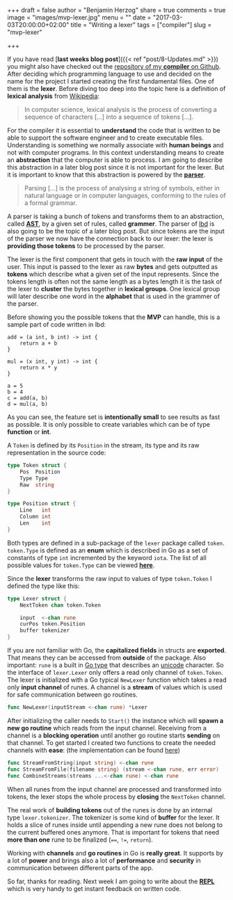 +++
draft = false
author = "Benjamin Herzog"
share = true
comments = true
image = "images/mvp-lexer.jpg"
menu = ""
date = "2017-03-03T20:00:00+02:00"
title = "Writing a lexer"
tags = ["compiler"]
slug = "mvp-lexer"

+++

If you have read [**last weeks blog post**]({{< ref "post/8-Updates.md" >}}) you might also have checked out the [repository of my **compiler** on Github](https://github.com/BenchR267/lbd). After deciding which programming language to use and decided on the name for the project I started creating the first fundamental files. One of them is the **lexer**. Before diving too deep into the topic here is a definition of **lexical analysis** from [Wikipedia](https://en.wikipedia.org/wiki/Lexical_analysis):

> In computer science, lexical analysis is the process of converting a sequence of characters […] into a sequence of tokens […].

For the compiler it is essential to **understand** the code that is written to be able to support the software engineer and to create executable files. Understanding is something we normally associate with **human beings** and not with computer programs. In this context understanding means to create an **abstraction** that the computer is able to process. I am going to describe this abstraction in a later blog post since it is not important for the lexer. But it is important to know that this abstraction is powered by the [**parser**](https://en.wikipedia.org/wiki/Parsing).

> Parsing […] is the process of analysing a string of symbols, either in natural language or in computer languages, conforming to the rules of a formal grammar.

A parser is taking a bunch of tokens and transforms them to an abstraction, called [**AST**](https://en.wikipedia.org/wiki/Abstract_syntax_tree), by a given set of rules, called **grammer**. The parser of [lbd](https://github.com/BenchR267/lbd) is also going to be the topic of a later blog post. But since tokens are the input of the parser we now have the connection back to our lexer: the lexer is **providing those tokens** to be processed by the parser.

The lexer is the first component that gets in touch with the **raw input** of the user. This input is passed to the lexer as raw **bytes** and gets outputted as **tokens** which describe what a given set of the input represents. Since the tokens length is often not the same length as a bytes length it is the task of the lexer to **cluster** the bytes together in **lexical groups**. One lexical group will later describe one word in the **alphabet** that is used in the grammer of the parser.

Before showing you the possible tokens that the **MVP** can handle, this is a sample part of code written in lbd:

```
add = (a int, b int) -> int {
    return a + b
}

mul = (x int, y int) -> int {
    return x * y
}

a = 5
b = 4
c = add(a, b)
d = mul(a, b)
```

As you can see, the feature set is **intentionally small** to see results as fast as possible. It is only possible to create variables which can be of type **function** or **int**.

A `Token` is defined by its `Position` in the stream, its type and its raw representation in the source code:

```Go
type Token struct {
	Pos  Position
	Type Type
	Raw  string
}

type Position struct {
	Line   int
	Column int
	Len    int
}
```

Both types are defined in a sub-package of the `lexer` package called `token`. `token.Type` is defined as an **enum** which is described in Go as a set of constants of type `int` incremented by the keyword `iota`. The list of all possible values for `token.Type` can be viewed [**here**](https://github.com/BenchR267/lbd/blob/master/lexer/token/token.go#L24).

Since the **lexer** transforms the raw input to values of type `token.Token` I defined the type like this:

```Go
type Lexer struct {
	NextToken chan token.Token

	input  <-chan rune
	curPos token.Position
	buffer tokenizer
}
```

If you are not familiar with Go, the **capitalized fields** in structs are **exported**. That means they can be accessed from **outside** of the package. Also important: `rune` is a built in [Go type](https://blog.golang.org/strings) that describes an [unicode](https://en.wikipedia.org/wiki/Unicode) character. So the interface of `lexer.Lexer` only offers a read only channel of `token.Token`. The lexer is initialized with a Go typical `NewLexer` function which takes a read only **input channel** of runes. A channel is a **stream** of values which is used for safe communication between go routines.

```Go
func NewLexer(inputStream <-chan rune) *Lexer
```

After initializing the caller needs to `Start()` the instance which will **spawn a new go routine** which reads from the input channel. Receiving from a channel is a **blocking operation** until another go routine starts **sending** on that channel. To get started I created two functions to create the needed channels with **ease**: (the implementation can be found [here](https://github.com/BenchR267/lbd/blob/master/lexer/helper.go))

```Go
func StreamFromString(input string) <-chan rune
func StreamFromFile(filename string) (stream <-chan rune, err error)
func CombineStreams(streams ...<-chan rune) <-chan rune
```

When all runes from the input channel are processed and transformed into tokens, the lexer stops the whole process by **closing** the `NextToken` channel. 

The real work of **building tokens** out of the runes is done by an internal type `lexer.tokenizer`. The tokenizer is some kind of **buffer** for the lexer. It holds a slice of runes inside until appending a new rune does not belong to the current buffered ones anymore. That is important for tokens that need **more than one** rune to be finalized (`==`, `!=`, `return`).

Working with **channels** and **go routines** in Go is **really great**. It supports by a lot of **power** and brings also a lot of **performance** and **security** in communication between different parts of the app.

So far, thanks for reading. Next week I am going to write about the [**REPL**](https://en.wikipedia.org/wiki/Read–eval–print_loop) which is very handy to get instant feedback on written code.
